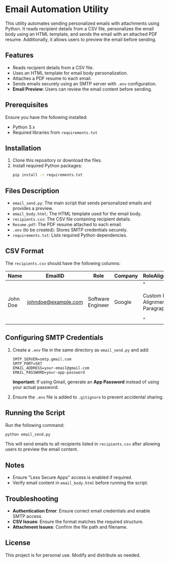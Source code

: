 # Email Automation Utility

This utility automates sending personalized emails with attachments using Python. It reads recipient details from a CSV file, personalizes the email body using an HTML template, and sends the email with an attached PDF resume. Additionally, it allows users to preview the email before sending.

## Features

- Reads recipient details from a CSV file.
- Uses an HTML template for email body personalization.
- Attaches a PDF resume to each email.
- Sends emails securely using an SMTP server with `.env` configuration.
- **Email Preview**: Users can review the email content before sending.

## Prerequisites

Ensure you have the following installed:

- Python 3.x
- Required libraries from `requirements.txt`

## Installation

1. Clone this repository or download the files.
2. Install required Python packages:
   ```bash
   pip install -r requirements.txt
   ```

## Files Description

- `email_send.py`: The main script that sends personalized emails and provides a preview.
- `email_body.html`: The HTML template used for the email body.
- `recipients.csv`: The CSV file containing recipient details.
- `Resume.pdf`: The PDF resume attached to each email.
- `.env` (to be created): Stores SMTP credentials securely.
- `requirements.txt`: Lists required Python dependencies.

## CSV Format

The `recipients.csv` should have the following columns:

| Name     | EmailID             | Role              | Company | RoleAlignmentText                         |
| -------- | ------------------- | ----------------- | ------- | ----------------------------------------- |
| John Doe | johndoe@example.com | Software Engineer | Google  | "<p> Custom Role Alignment Paragraph</p>" |

## Configuring SMTP Credentials

1. Create a `.env` file in the same directory as `email_send.py` and add:

   ```
   SMTP_SERVER=smtp.gmail.com
   SMTP_PORT=587
   EMAIL_ADDRESS=your-email@gmail.com
   EMAIL_PASSWORD=your-app-password
   ```

   **Important:** If using Gmail, generate an **App Password** instead of using your actual password.

2. Ensure the `.env` file is added to `.gitignore` to prevent accidental sharing.

## Running the Script

Run the following command:

```bash
python email_send.py
```

This will send emails to all recipients listed in `recipients.csv` after allowing users to preview the email content.

## Notes

- Ensure "Less Secure Apps" access is enabled if required.
- Verify email content in `email_body.html` before running the script.

## Troubleshooting

- **Authentication Error**: Ensure correct email credentials and enable SMTP access.
- **CSV Issues**: Ensure the format matches the required structure.
- **Attachment Issues**: Confirm the file path and filename.

## License

This project is for personal use. Modify and distribute as needed.

